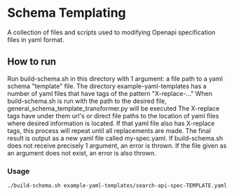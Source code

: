 # Schema Templating

A collection of files and scripts used to modifying Openapi specification files in yaml format.

## How to run

Run build-schema.sh in this directory with 1 argument: a file path to a yaml schema "template" file.
The directory example-yaml-templates has a number of yaml files that have tags of the pattern "X-replace-..."
When build-schema.sh is run with the path to the desired file, general_schema_template_transformer.py will be executed
The X-replace tags have under them url's or direct file paths to the location of yaml files where desired information is located.
If that yaml file also has X-replace tags, this process will repeat until all replacements are made. The final result
is output as a new yaml file called my-spec.yaml. If build-schema.sh does not receive precisely 1 argument, an error is thrown.
If the file given as an argument does not exist, an error is also thrown.

### Usage

````
./build-schema.sh example-yaml-templates/search-api-spec-TEMPLATE.yaml
````
